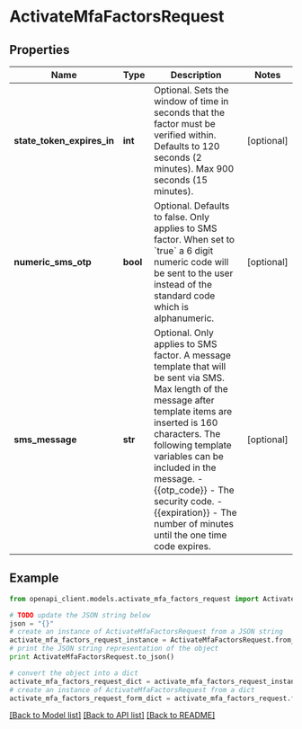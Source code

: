 # ActivateMfaFactorsRequest


## Properties
Name | Type | Description | Notes
------------ | ------------- | ------------- | -------------
**state_token_expires_in** | **int** | Optional. Sets the window of time in seconds that the factor must be verified within. Defaults to 120 seconds (2 minutes). Max 900 seconds (15 minutes). | [optional] 
**numeric_sms_otp** | **bool** | Optional. Defaults to false. Only applies to SMS factor. When set to &#x60;true&#x60; a 6 digit numeric code will be sent to the user instead of the standard code which is alphanumeric. | [optional] 
**sms_message** | **str** | Optional. Only applies to SMS factor. A message template that will be sent via SMS. Max length of the message after template items are inserted is 160 characters. The following template variables can be included in the message. - {{otp_code}} - The security code. - {{expiration}} - The number of minutes until the one time code expires. | [optional] 

## Example

```python
from openapi_client.models.activate_mfa_factors_request import ActivateMfaFactorsRequest

# TODO update the JSON string below
json = "{}"
# create an instance of ActivateMfaFactorsRequest from a JSON string
activate_mfa_factors_request_instance = ActivateMfaFactorsRequest.from_json(json)
# print the JSON string representation of the object
print ActivateMfaFactorsRequest.to_json()

# convert the object into a dict
activate_mfa_factors_request_dict = activate_mfa_factors_request_instance.to_dict()
# create an instance of ActivateMfaFactorsRequest from a dict
activate_mfa_factors_request_form_dict = activate_mfa_factors_request.from_dict(activate_mfa_factors_request_dict)
```
[[Back to Model list]](../README.md#documentation-for-models) [[Back to API list]](../README.md#documentation-for-api-endpoints) [[Back to README]](../README.md)


